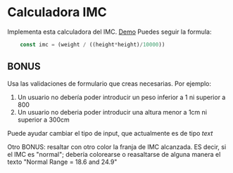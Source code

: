 # Calculadora IMC

Implementa esta calculadora del IMC. [Demo](https://js-beginners.github.io/BMI-calculator/)
Puedes seguir la formula:

```js
    const imc = (weight / ((height*height)/10000))
```

## BONUS

Usa las validaciones de formulario que creas necesarias. Por ejemplo:

1. Un usuario no debería poder introducir un peso inferior a 1 ni superior a 800
2. Un usuario no deberia poder introducir una altura menor a 1cm ni superior a 300cm

Puede ayudar cambiar el tipo de input, que actualmente es de tipo _text_

Otro BONUS: resaltar con otro color la franja de IMC alcanzada. ES decir, si el IMC es "normal"; debería colorearse o reasaltarse de alguna manera el texto "Normal Range = 18.6 and 24.9"
